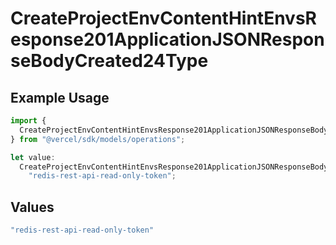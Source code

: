 # CreateProjectEnvContentHintEnvsResponse201ApplicationJSONResponseBodyCreated24Type

## Example Usage

```typescript
import {
  CreateProjectEnvContentHintEnvsResponse201ApplicationJSONResponseBodyCreated24Type,
} from "@vercel/sdk/models/operations";

let value:
  CreateProjectEnvContentHintEnvsResponse201ApplicationJSONResponseBodyCreated24Type =
    "redis-rest-api-read-only-token";
```

## Values

```typescript
"redis-rest-api-read-only-token"
```